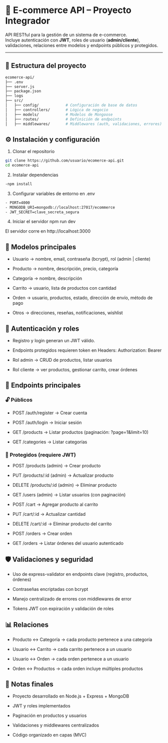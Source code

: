 # 🛒 E-commerce API – Proyecto Integrador

API RESTful para la gestión de un sistema de e-commerce.  
Incluye autenticación con **JWT**, roles de usuario (**admin/cliente**), validaciones, relaciones entre modelos y endpoints públicos y protegidos.

---

## 📂 Estructura del proyecto
```bash
ecomerce-api/
├── .env
├── server.js
├── package.json
├── logs
├── src/
│   ├── config/            # Configuración de base de datos
│   ├── controllers/       # Lógica de negocio
│   ├── models/            # Modelos de Mongoose
│   ├── routes/            # Definición de endpoints
│   ├── middlewares/       # Middlewares (auth, validaciones, errores)
```

## ⚙️ Instalación y configuración
1. Clonar el repositorio
```bash
git clone https://github.com/usuario/ecomerce-api.git
cd ecomerce-api
```

2. Instalar dependencias
```bash
-npm install
```

3. Configurar variables de entorno en .env
```bash
- PORT=4000
- MONGODB_URI=mongodb://localhost:27017/ecommerce
- JWT_SECRET=clave_secreta_segura
```

4. Iniciar el servidor
npm run dev

El servidor corre en http://localhost:3000

## 🧩 Modelos principales

- Usuario → nombre, email, contraseña (bcrypt), rol (admin | cliente)

- Producto → nombre, descripción, precio, categoría

- Categoría → nombre, descripción

- Carrito → usuario, lista de productos con cantidad

- Orden → usuario, productos, estado, dirección de envío, método de pago

- Otros → direcciones, reseñas, notificaciones, wishlist

## 🔑 Autenticación y roles

- Registro y login generan un JWT válido.

- Endpoints protegidos requieren token en Headers:
    Authorization: Bearer <token>

- Rol admin → CRUD de productos, listar usuarios

- Rol cliente → ver productos, gestionar carrito, crear órdenes

## 🚀 Endpoints principales
### 🔓 Públicos

- POST /auth/register → Crear cuenta

- POST /auth/login → Iniciar sesión

- GET /products → Listar productos (paginación: ?page=1&limit=10)

- GET /categories → Listar categorías

### 🔐 Protegidos (requiere JWT)

- POST /products (admin) → Crear producto

- PUT /products/:id (admin) → Actualizar producto

- DELETE /products/:id (admin) → Eliminar producto

- GET /users (admin) → Listar usuarios (con paginación)

- POST /cart → Agregar producto al carrito

- PUT /cart/:id → Actualizar cantidad

- DELETE /cart/:id → Eliminar producto del carrito

- POST /orders → Crear orden

- GET /orders → Listar órdenes del usuario autenticado

## 🛡️ Validaciones y seguridad

- Uso de express-validator en endpoints clave (registro, productos, órdenes)

- Contraseñas encriptadas con bcrypt

- Manejo centralizado de errores con middlewares de error

- Tokens JWT con expiración y validación de roles

## 📊 Relaciones

- Producto ↔ Categoría → cada producto pertenece a una categoría

- Usuario ↔ Carrito → cada carrito pertenece a un usuario

- Usuario ↔ Orden → cada orden pertenece a un usuario

- Orden ↔ Productos → cada orden incluye múltiples productos

## 📌 Notas finales

- Proyecto desarrollado en Node.js + Express + MongoDB

- JWT y roles implementados

- Paginación en productos y usuarios

- Validaciones y middlewares centralizados

- Código organizado en capas (MVC)